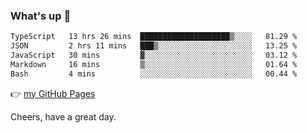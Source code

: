 ### What's up 👋

<!--START_SECTION:waka-->

```txt
TypeScript   13 hrs 26 mins  ████████████████████▒░░░░   81.29 %
JSON         2 hrs 11 mins   ███▒░░░░░░░░░░░░░░░░░░░░░   13.25 %
JavaScript   30 mins         ▓░░░░░░░░░░░░░░░░░░░░░░░░   03.12 %
Markdown     16 mins         ▒░░░░░░░░░░░░░░░░░░░░░░░░   01.64 %
Bash         4 mins          ░░░░░░░░░░░░░░░░░░░░░░░░░   00.44 %
```

<!--END_SECTION:waka-->

👉 [my GitHub Pages](https://ykzhukian.github.io)

Cheers, have a great day.

